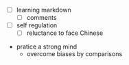 - [ ] learning markdown
    - [ ] comments
- [ ] self regulation
    - [ ] reluctance to face Chinese
- pratice a strong mind
    - overcome biases by comparisons        